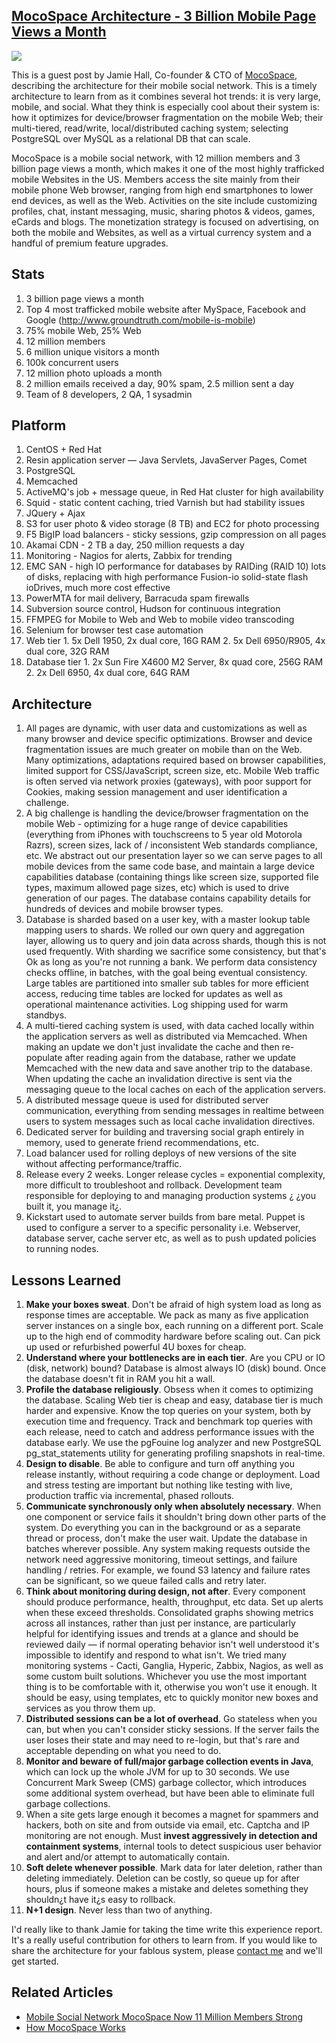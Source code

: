 ## [MocoSpace Architecture - 3 Billion Mobile Page Views a Month](/blog/2010/5/3/mocospace-architecture-3-billion-mobile-page-views-a-month.html)

    

    

![](http://img.mocospace.com.edgesuite.net/html/images/logo_moco-alpha.png)

This is a guest post by Jamie Hall, Co-founder & CTO of [MocoSpace](http://www.mocospace.com/), describing the architecture for their mobile social network. This is a timely architecture to learn from as it combines several hot trends: it is very large, mobile, and social. What they think is especially cool about their system is: how it optimizes for device/browser fragmentation on the mobile Web; their multi-tiered, read/write, local/distributed caching system; selecting PostgreSQL over MySQL as a relational DB that can scale.

MocoSpace is a mobile social network, with 12 million members and 3 billion page views a month, which makes it one of the most highly trafficked mobile Websites in the US. Members access the site mainly from their mobile phone Web browser, ranging from high end smartphones to lower end devices, as well as the Web. Activities on the site include customizing profiles, chat, instant messaging, music, sharing photos & videos, games, eCards and blogs. The monetization strategy is focused on advertising, on both the mobile and Websites, as well as a virtual currency system and a handful of premium feature upgrades.

## Stats

1.  3 billion page views a month
2.  Top 4 most trafficked mobile website after MySpace, Facebook and Google (http://www.groundtruth.com/mobile-is-mobile)
3.  75% mobile Web, 25% Web
4.  12 million members
5.  6 million unique visitors a month
6.  100k concurrent users
7.  12 million photo uploads a month
8.  2 million emails received a day, 90% spam, 2.5 million sent a day
9.  Team of 8 developers, 2 QA, 1 sysadmin

## Platform

1.  CentOS + Red Hat
2.  Resin application server — Java Servlets, JavaServer Pages, Comet
3.  PostgreSQL
4.  Memcached
5.  ActiveMQ's job + message queue, in Red Hat cluster for high availability
6.  Squid - static content caching, tried Varnish but had stability issues
7.  JQuery + Ajax
8.  S3 for user photo & video storage (8 TB) and EC2 for photo processing
9.  F5 BigIP load balancers - sticky sessions, gzip compression on all pages
10.  Akamai CDN - 2 TB a day, 250 million requests a day
11.  Monitoring - Nagios for alerts, Zabbix for trending
12.  EMC SAN - high IO performance for databases by RAIDing (RAID 10) lots of disks, replacing with high performance Fusion-io solid-state flash ioDrives, much more cost effective
13.  PowerMTA for mail delivery, Barracuda spam firewalls
14.  Subversion source control, Hudson for continuous integration
15.  FFMPEG for Mobile to Web and Web to mobile video transcoding
16.  Selenium for browser test case automation
17.  Web tier
    1.  5x Dell 1950, 2x dual core, 16G RAM
    2.  5x Dell 6950/R905, 4x dual core, 32G RAM
18.  Database tier
    1.  2x Sun Fire X4600 M2 Server, 8x quad core, 256G RAM
    2.  2x Dell 6950, 4x dual core, 64G RAM

## Architecture

1.  All pages are dynamic, with user data and customizations as well as many browser and device specific optimizations. Browser and device fragmentation issues are much greater on mobile than on the Web. Many optimizations, adaptations required based on browser capabilities, limited support for CSS/JavaScript, screen size, etc. Mobile Web traffic is often served via network proxies (gateways), with poor support for Cookies, making session management and user identification a challenge.
2.  A big challenge is handling the device/browser fragmentation on the mobile Web - optimizing for a huge range of device capabilities (everything from iPhones with touchscreens to 5 year old Motorola Razrs), screen sizes, lack of / inconsistent Web standards compliance, etc. We abstract out our presentation layer so we can serve pages to all mobile devices from the same code base, and maintain a large device capabilities database (containing things like screen size, supported file types, maximum allowed page sizes, etc) which is used to drive generation of our pages. The database contains capability details for hundreds of devices and mobile browser types.
3.  Database is sharded based on a user key, with a master lookup table mapping users to shards. We rolled our own query and aggregation layer, allowing us to query and join data across shards, though this is not used frequently. With sharding we sacrifice some consistency, but that's Ok as long as you're not running a bank. We perform data consistency checks offline, in batches, with the goal being eventual consistency. Large tables are partitioned into smaller sub tables for more efficient access, reducing time tables are locked for updates as well as operational maintenance activities. Log shipping used for warm standbys.
4.  A multi-tiered caching system is used, with data cached locally within the application servers as well as distributed via Memcached. When making an update we don't just invalidate the cache and then re-populate after reading again from the database, rather we update Memcached with the new data and save another trip to the database. When updating the cache an invalidation directive is sent via the messaging queue to the local caches on each of the application servers.
5.  A distributed message queue is used for distributed server communication, everything from sending messages in realtime between users to system messages such as local cache invalidation directives.
6.  Dedicated server for building and traversing social graph entirely in memory, used to generate friend recommendations, etc.
7.  Load balancer used for rolling deploys of new versions of the site without affecting performance/traffic.
8.  Release every 2 weeks. Longer release cycles = exponential complexity, more difficult to troubleshoot and rollback. Development team responsible for deploying to and managing production systems ¿ ¿you built it, you manage it¿.
9.  Kickstart used to automate server builds from bare metal. Puppet is used to configure a server to a specific personality i.e. Webserver, database server, cache server etc, as well as to push updated policies to running nodes.

## Lessons Learned

1.  **Make your boxes sweat**. Don't be afraid of high system load as long as response times are acceptable. We pack as many as five application server instances on a single box, each running on a different port. Scale up to the high end of commodity hardware before scaling out. Can pick up used or refurbished powerful 4U boxes for cheap.
2.  **Understand where your bottlenecks are in each tier**. Are you CPU or IO (disk, network) bound? Database is almost always IO (disk) bound. Once the database doesn't fit in RAM you hit a wall.
3.  **Profile the database religiously**. Obsess when it comes to optimizing the database. Scaling Web tier is cheap and easy, database tier is much harder and expensive. Know the top queries on your system, both by execution time and frequency. Track and benchmark top queries with each release, need to catch and address performance issues with the database early. We use the pgFouine log analyzer and new PostgreSQL pg_stat_statements utility for generating profiling snapshots in real-time.
4.  **Design to disable**. Be able to configure and turn off anything you release instantly, without requiring a code change or deployment. Load and stress testing are important but nothing like testing with live, production traffic via incremental, phased rollouts.
5.  **Communicate synchronously only when absolutely necessary**. When one component or service fails it shouldn't bring down other parts of the system. Do everything you can in the background or as a separate thread or process, don't make the user wait. Update the database in batches wherever possible. Any system making requests outside the network need aggressive monitoring, timeout settings, and failure handling / retries. For example, we found S3 latency and failure rates can be significant, so we queue failed calls and retry later.
6.  **Think about monitoring during design, not after**. Every component should produce performance, health, throughput, etc data. Set up alerts when these exceed thresholds. Consolidated graphs showing metrics across all instances, rather than just per instance, are particularly helpful for identifying issues and trends at a glance and should be reviewed daily — if normal operating behavior isn't well understood it's impossible to identify and respond to what isn't. We tried many monitoring systems - Cacti, Ganglia, Hyperic, Zabbix, Nagios, as well as some custom built solutions. Whichever you use the most important thing is to be comfortable with it, otherwise you won't use it enough. It should be easy, using templates, etc to quickly monitor new boxes and services as you throw them up.
7.  **Distributed sessions can be a lot of overhead**. Go stateless when you can, but when you can't consider sticky sessions. If the server fails the user loses their state and may need to re-login, but that's rare and acceptable depending on what you need to do.
8.  **Monitor and beware of full/major garbage collection events in Java**, which can lock up the whole JVM for up to 30 seconds. We use Concurrent Mark Sweep (CMS) garbage collector, which introduces some additional system overhead, but have been able to eliminate full garbage collections.
9.  When a site gets large enough it becomes a magnet for spammers and hackers, both on site and from outside via email, etc. Captcha and IP monitoring are not enough. Must **invest aggressively in detection and containment systems**, internal tools to detect suspicious user behavior and alert and/or attempt to automatically contain.
10.  **Soft delete whenever possible**. Mark data for later deletion, rather than deleting immediately. Deletion can be costly, so queue up for after hours, plus if someone makes a mistake and deletes something they shouldn¿t have it¿s easy to rollback.
11.  **N+1 design**. Never less than two of anything.

I'd really like to thank Jamie for taking the time write this experience report. It's a really useful contribution for others to learn from. If you would like to share the architecture for your fablous system, please [    contact     me](../../contact/) and we'll get started.

## Related Articles

*   [Mobile Social Network MocoSpace Now 11 Million Members Strong](http://techcrunch.com/2010/03/17/mobile-social-network-mocospace-now-11-million-members-strong/ "Mobile Social Network MocoSpace Now 11 Million  Members Strong")
*   [    How MocoSpace Works    ](http://computer.howstuffworks.com/internet/social-networking/networks/mocospace.htm)

    
